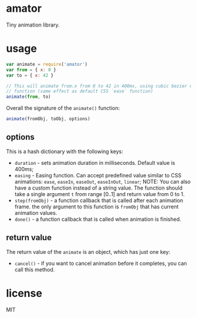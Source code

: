 # amator

Tiny animation library.

# usage

``` js
var animate = require('amator')
var from = { x: 0 }
var to = { x: 42 }

// This will animate from.x from 0 to 42 in 400ms, using cubic bezier easing
// function (same effect as default CSS `ease` function)
animate(from, to)
```

Overall the signature of the `animate()` function:

```js
animate(fromObj, toObj, options)
```

## options

This is a hash dictionary with the following keys:

* `duration` - sets animation duration in milliseconds. Default value is 400ms;
* `easing` - Easing function. Can accept predefined value similar to CSS animations:
  `ease`, `easeIn`, `easeOut`, `easeInOut`, `linear`; NOTE: You can also have a
  custom function instead of a string value. The function should take a single
  argument `t` from range [0..1] and return value from 0 to 1.
* `step(fromObj)` - a function callback that is called after each animation frame.
  the only argument to this function is `fromObj` that has current animation values.
* `done()` - a function callback that is called when animation is finished.

## return value

The return value of the `animate` is an object, which has just one key:

* `cancel()` - if you want to cancel animation before it completes, you can call
this method.

# license

MIT

